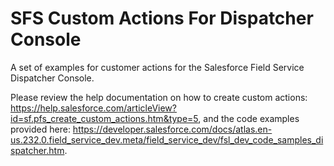 # SFS Custom Actions For Dispatcher Console

A set of examples for customer actions for the Salesforce Field Service Dispatcher Console.

Please review the help documentation on how to create custom actions: https://help.salesforce.com/articleView?id=sf.pfs_create_custom_actions.htm&type=5, and the code examples provided here: https://developer.salesforce.com/docs/atlas.en-us.232.0.field_service_dev.meta/field_service_dev/fsl_dev_code_samples_dispatcher.htm.
